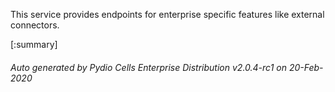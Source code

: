 






This service provides endpoints for enterprise specific features like external connectors.

[:summary]

###### Auto generated by Pydio Cells Enterprise Distribution v2.0.4-rc1 on 20-Feb-2020
